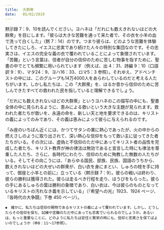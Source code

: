 ```yaml
---
title:  大群衆
date:   05/02/2019
---
```


黙示録 7：9、10を読んでください。ヨハネは「だれにも数えきれないほどの大群衆」を目にします。「彼らは大きな苦難を通って来た者で、その衣を小羊の血で洗って白くした」（黙 7：14）のです。つまり彼らは、どのような苦難を体験してきたにしろ、イエスに忠実であり続けた人々の特別な集団なのです。その忠実さは、イエスの完全な義の衣で覆われていることによって象徴されています。「苦難」という言葉は、信者が自分の信仰のために苦しむ物事を指すために、聖書の中でとても頻繁に用いられています（例えば、出 4：31、詩編 9：10（口語訳 9：9）、マタ24：9、ヨハ16：33、ロマ5：3 参照）。それゆえ、アドベンチストの中には、このグループも14万4000人をあらわしているのだと考える人たちがいます。しかし私たちは、この「大群衆」を、はるか昔から信仰のために苦しんできたすべての救われた民を指していると理解できるでしょう。

「だれにも数えきれないほどの大群衆」というヨハネのこの描写の中にも、聖書全体の中に見られるように、恵みによる救いという大きな主題が見られます。救われた者たちが救いを、永遠の命を、新しい天と地を要求できるのは、キリストの義によってのみであり、その義は恵みによって彼らに与えられるのです。

「み座のいちばん近くには、かつてサタンの業に熱心であったが、火の中からの燃えさしのように取り出されて、深い熱心な信仰をもって救い主に従ってきた者たちがいる。その次には、虚偽と不信仰のただ中にあってキリスト者の品性を完成した者たち、キリスト教界が神の律法は無効であると宣言した時にも律法を尊重した人たち、さらに、各時代にわたり、信仰のために殉教した無数の人たちがいる。そしてその向こうには、『あらゆる国民、部族、民族、国語のうちから、数えきれないほどの大ぜいの群衆が、白い衣を身にまとい、しゅろの枝を手に持って、御座と小羊との前に』立っている（黙示録 7：9）。彼らの戦いは終わり、彼らの勝利は獲得された。彼らは走るべき行程を走り、ほうびをもらった。彼らの手にあるしゅろの葉は勝利の象徴であり、白い衣は、今は彼らのものとなっているキリストの汚れなき義を示している」（『希望への光』1923、1924 ページ、『各時代の大争闘』下巻 450 ページ）。

`◆　確かに、私たちは信仰の賜物であるキリストの義によって覆われています。しかし、どうしたらその信仰を保ち、試練や苦難のただ中にあっても忠実でいられるのでしょうか。あるいは、もっと重要なことに、どのように私たちは安住と繁栄の時にも、信仰と忠実さを保てばよいのでしょうか（申8：11～17参照）。`